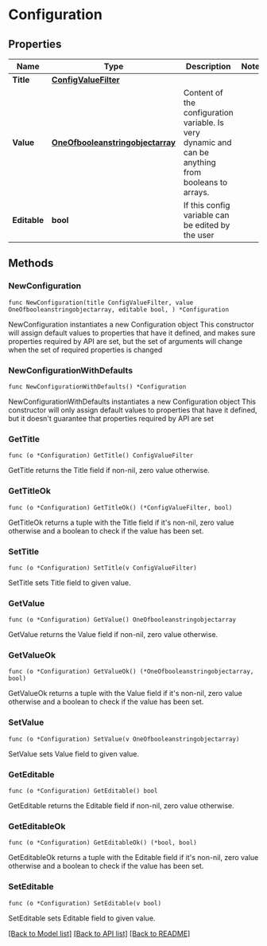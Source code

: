 # Configuration

## Properties

Name | Type | Description | Notes
------------ | ------------- | ------------- | -------------
**Title** | [**ConfigValueFilter**](ConfigValueFilter.md) |  | 
**Value** | [**OneOfbooleanstringobjectarray**](oneOf&lt;boolean,string,object,array&gt;.md) | Content of the configuration variable. Is very dynamic and can be anything from booleans to arrays. | 
**Editable** | **bool** | If this config variable can be edited by the user | 

## Methods

### NewConfiguration

`func NewConfiguration(title ConfigValueFilter, value OneOfbooleanstringobjectarray, editable bool, ) *Configuration`

NewConfiguration instantiates a new Configuration object
This constructor will assign default values to properties that have it defined,
and makes sure properties required by API are set, but the set of arguments
will change when the set of required properties is changed

### NewConfigurationWithDefaults

`func NewConfigurationWithDefaults() *Configuration`

NewConfigurationWithDefaults instantiates a new Configuration object
This constructor will only assign default values to properties that have it defined,
but it doesn't guarantee that properties required by API are set

### GetTitle

`func (o *Configuration) GetTitle() ConfigValueFilter`

GetTitle returns the Title field if non-nil, zero value otherwise.

### GetTitleOk

`func (o *Configuration) GetTitleOk() (*ConfigValueFilter, bool)`

GetTitleOk returns a tuple with the Title field if it's non-nil, zero value otherwise
and a boolean to check if the value has been set.

### SetTitle

`func (o *Configuration) SetTitle(v ConfigValueFilter)`

SetTitle sets Title field to given value.


### GetValue

`func (o *Configuration) GetValue() OneOfbooleanstringobjectarray`

GetValue returns the Value field if non-nil, zero value otherwise.

### GetValueOk

`func (o *Configuration) GetValueOk() (*OneOfbooleanstringobjectarray, bool)`

GetValueOk returns a tuple with the Value field if it's non-nil, zero value otherwise
and a boolean to check if the value has been set.

### SetValue

`func (o *Configuration) SetValue(v OneOfbooleanstringobjectarray)`

SetValue sets Value field to given value.


### GetEditable

`func (o *Configuration) GetEditable() bool`

GetEditable returns the Editable field if non-nil, zero value otherwise.

### GetEditableOk

`func (o *Configuration) GetEditableOk() (*bool, bool)`

GetEditableOk returns a tuple with the Editable field if it's non-nil, zero value otherwise
and a boolean to check if the value has been set.

### SetEditable

`func (o *Configuration) SetEditable(v bool)`

SetEditable sets Editable field to given value.



[[Back to Model list]](../README.md#documentation-for-models) [[Back to API list]](../README.md#documentation-for-api-endpoints) [[Back to README]](../README.md)


